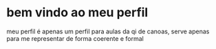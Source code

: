 # bem vindo ao meu perfil
meu perfil é apenas um perfil para aulas da qi de canoas, serve apenas para me representar de forma coerente e formal
